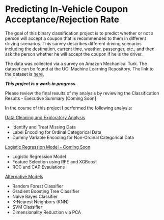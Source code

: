 # Predicting In-Vehicle Coupon Acceptance/Rejection Rate
The goal of this binary classification project is to predict whether or not a person will accept a coupon that is recommended to them in different driving scenarios. This survey describes different driving scenarios including the destination, current time, weather, passenger, etc., and then ask the person whether he will accept the coupon if he is the driver.

The data was collected via a survey on Amazon Mechanical Turk.  The dataset can be found at the UCI Machine Learning Repository.  The link to the dataset is [here.](https://archive.ics.uci.edu/ml/datasets/in-vehicle+coupon+recommendation)

***This project is a work-in progress.***

Please review the final results of my analysis by reviewing the Classification Results - Executive Summary [Coming Soon]

In the course of this project I performed the following analysis:

[Data Cleaning and Exploratory Analysis](https://github.com/uscgregory/Classification/blob/main/Classification%20-%20Data%20Cleaning%20%26%20Analysis.ipynb)
* Identify and Treat Missing Data
* Label Encoding for Ordinal Categorical Data
* Dummy Variable Encoding for Non-Ordinal Categorical Data

[Logistic Regression Model - Coming Soon](https://github.com/uscgregory/Classification/blob/main/Classification%20-%20Logistic%20Regression.ipynb)
* Logistic Regression Model
* Feature Selection using RFE and XGBoost
* ROC and CAP Evaulations

[Alternative Models](https://github.com/uscgregory/Classification/blob/main/Classification%20-%20Alternative%20Models.ipynb)
* Random Forest Classifier
* Gradient Boosting Tree Classifier
* Naive Bayes Classifier
* K-Nearest Neighbors (KNN)
* SVM Classifier
* Dimensionality Reduction via PCA
